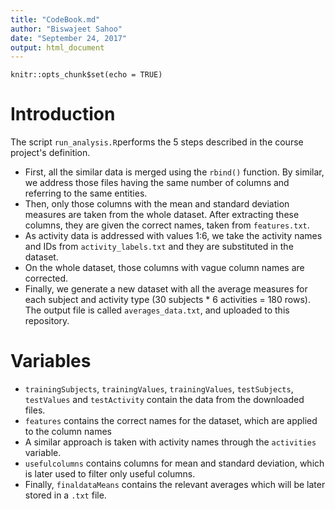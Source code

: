 ```yaml
---
title: "CodeBook.md"
author: "Biswajeet Sahoo"
date: "September 24, 2017"
output: html_document
---
```


```{r setup, include=FALSE}
knitr::opts_chunk$set(echo = TRUE)
```

# Introduction

The script `run_analysis.R`performs the 5 steps described in the course project's definition.

* First, all the similar data is merged using the `rbind()` function. By similar, we address those files having the same number of columns and referring to the same entities.
* Then, only those columns with the mean and standard deviation measures are taken from the whole dataset. After extracting these columns, they are given the correct names, taken from `features.txt`.
* As activity data is addressed with values 1:6, we take the activity names and IDs from `activity_labels.txt` and they are substituted in the dataset.
* On the whole dataset, those columns with vague column names are corrected.
* Finally, we generate a new dataset with all the average measures for each subject and activity type (30 subjects * 6 activities = 180 rows). The output file is called `averages_data.txt`, and uploaded to this repository.

# Variables

* `trainingSubjects`, `trainingValues`, `trainingValues`, `testSubjects`, `testValues` and `testActivity` contain the data from the downloaded files.
* `features` contains the correct names for the dataset, which are applied to the column names 
* A similar approach is taken with activity names through the `activities` variable.
* `usefulcolumns` contains columns for mean and standard deviation, which is later used to filter only useful columns.
* Finally, `finaldataMeans` contains the relevant averages which will be later stored in a `.txt` file.